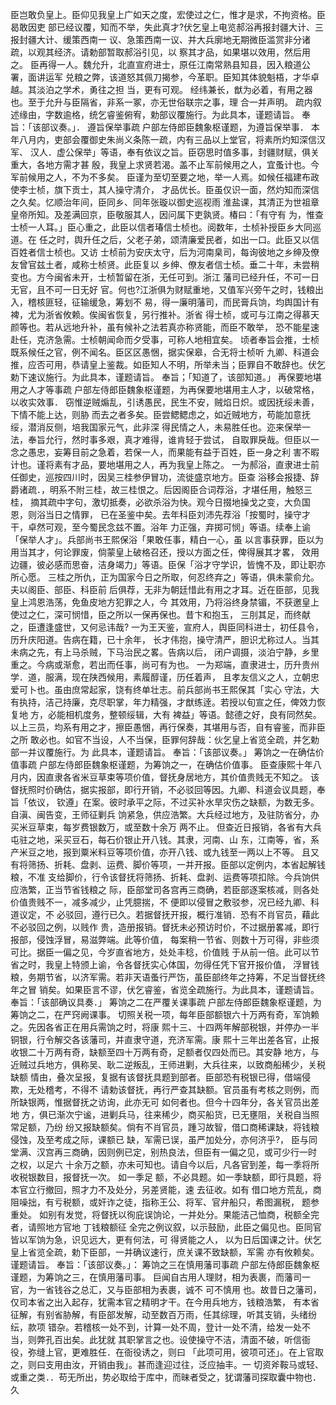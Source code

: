 <!-- { "loadSidebar": true } -->
臣岂敢负皇上。臣仰见我皇上广如天之度，宏使过之仁，惟才是求，不拘资格。臣曷敢因吏
部已经议覆，知而不举，失此真才?伏乞皇上电览郝浴再报封疆大计、三报封疆大计、缓策西南一
议、急策西南一议、并大兵廓地无期微臣滥赏非分诸疏，以观其经济。请勅部暂取郝浴引见，以
察其才品，如果堪以效用，然后用之。
臣再得一人。魏允升，北直宣府进士，原任江南常熟县知县，因入粮道公署，面讲运军
兑粮之弊，该道怒其佩刀揭参，今革职。臣知其体貌魁梧，才华卓越。其淡泊之学术，勇往之担
当，更有可观。
经纬兼长，猷为必着，有用之器也。至于允升与臣隔省，非系一冢，亦无世俗联宗之事，理
合一并声明。
疏内叙述缘由，字数逾格，统乞睿鉴俯宥，勅部议覆施行。为此具本，谨题请旨。
奉旨：「该部议奏。」．
遵旨保举事疏
户部左侍郎臣魏象枢谨题，为遵旨保举事．
本年八月内，吏部会覆御史朱尚义条陈一疏，内有三品以上堂官，将素所灼知深信汉军、
汉人．虚公保举」等语，奉有依议之旨。臣窃思时值多事，封疆财赋，俱关重大，各地方需才甚
殷，我皇上求贤若渴。盖不止军前候用之人，宜蚤计也。今军前候用之人，不为不多矣。
臣谨为至切至要之地，举一人焉。如候任福建布政使李士桢，旗下贡士，其人操守清介，
才品优长。臣虽仅识一面，然灼知而深信之久矣。忆顺治年间，臣同乡、同年张璇以御史巡视雨
淮盐课，其清正为世祖章皇帝所知。及差满回京，臣敬服其人，因问属下吏孰贤。椿曰：「有守有
为，惟查士桢一人耳。」臣心重之，此臣以信者瑃信士桢也。阅数年，士桢补授臣乡大同巡道。在
任之时，舆升任之后，父老子弟，颂清廉爱民者，如出一口。此臣又以信百姓者信士桢也。又访
士桢前为安庆太守，后为河南臬司，每询彼地之乡绅及僚友曾官兹土者，咸称士桢贤。此臣复以
乡绅、僚友者信士桢。垂二十年，未尝稍变也。方今闽省未开，士桢暂留在浙，无任可到。浙江
藩司已经升任，不可一日无官，且不可一日无好
官。何也?江浙俱为财赋重地，又值军兴旁午之时，钱粮出入，稽核匪轻，征输缓急，筹划不
易，得一廉明藩司，而民膏兵饷，均舆国计有裨，尤为浙省攸赖。俟闽省恢复，另行推补。浙省
得士桢，或可与江南之得慕天颜等也。若从远地升补，虽有候补之法若真亦称贤能，而臣不敢举，
恐不能星速赴任，克济急需。士桢朝闻命而夕受事，可称人地相宜矣。
顷者奉旨会推，士桢既系候任之官，例不闻名。臣区区愚悃，据实保皋，合无将士桢听
九卿、科道会推，应否可用，恭请皇上鉴裁。如臣知人不明，所举未当；臣罪自不敢辞也。伏乞
勅下速议施行。为此具本，谨题请旨。
奉旨；「知道了，该部知道。」
再保要地堪用之人才等事疏
户部左侍郎臣魏象枢谨题，为再保要地堪用主人才，以破常格，以收实效事．
窃惟逆贼煽乱，引诱愚民，民生不安，贼焰日炽。或因抚绥未善，下情不能上达，则胁
而去之者多矣。臣尝鳃鳃虑之，如近贼地方，苟能加意抚绥，潜消反侧，培我国家元气，此非深
得民情之人，未易胜任也。迩来保举一法，奉旨允行，然时事多艰，真才难得，谁肯轻于尝试，
自取罪戾哉。但臣以一念之愚忠，妄筹目前之急着，若保一人，而果能有益于百姓，臣一身之利
害不暇计也。谨将素有才品，要地堪用之人，再为我皇上陈之。
一为郝浴，直隶进士前任御史，巡按四川时，因吴三桂参伊冒功，流徙盛京地方。臣查
浴移会报捷、辞爵诸疏．，明系不附三桂，故三桂恨之。后因阁臣合词荐浴，才堪任用，触怒三桂，
摘其疏中字句，激切抵奏，必欲杀浴为快。观今日掇地操戈之变，大负国恩，则浴当日之情罪，
已在圣鉴中矣。去年科臣刘沛先荐浴「按蜀时，操守才干，卓然可观，至今蜀民念兹不置。浴年
力正强，弃掷可悯」等语。续奉上谕「保举人才」。兵部尚书王熙保浴「果敢任事，精白一心，虽
以言事获罪，臣以为用当其才，何论罪废，倘蒙皇上破格召还，授以方面之任，俾得展其才畧，
效用边疆，彼必感而思奋，洁身竭力」等语。臣保「浴才守学识，皆愧不及，即让职亦所心愿。
三桂之所仇，正为国家今日之所取，何忍终弃之」等语，俱未蒙俞允。夫以阁臣、部臣、科臣前
后俱荐，无非为朝廷惜此有用之才耳。近在臣部，见我皇上鸿恩浩荡，免鱼皮地方犯罪之人，今
其效用，乃将浴终身禁镅，不获邀皇上使过之仁，深可悯惜，臣之所以一保再保也。昔卞和抱玉，
三刖其足，而终献之，臣遭逢盛世，又何忌讳哉?
一为王天鉴，宣府人，舆臣同科进士，初任县令，历升庆阳道。告病在籍，已十余年，
长才伟抱，操守清严，胆识尤称过人。当其未病之先，有上马杀贼，下马治民之畧。告病以后，
闭户调摄，淡泊宁静，乡里重之。今病或渐愈，若出而任事，尚可有为也。
一为郑端，直隶进士，历升贵州学．道，服满，现在陕西候用，素履醇谨，历任着声，
且孝友信义之人，立朝忠爱可卜也。虽由庶常起家，饶有终单壮志。前兵部尚书王熙保其「实心
守法，大有执持，洁己持廉，克尽职掌，年力精强，才猷练逹。若授以旬宣之任，俾效力恢复地
方，必能相机度务，整顿绥辑，大有
裨益」等语。懿德之好，良有同然矣。
以上三员，均系有用之才，擦臣愚悃，再行保奏，其堪用与否，自有睿鉴，而非臣之所
敢必也。如官不当设，人不当保，臣罪何辞哉：伙乞皇上省览全疏，并乞勅部一并议覆施行。为
此具本，谨题请旨。
奉旨：「该部议奏。」
筹饷之一在确估价值事疏
户部左侍郎臣魏象枢谨题，为筹饷之一，在确估价值事。
臣查康熙十年八月内，因直隶各省米豆草束等项价值，督抚身居地方，其价值贵贱无不知之。
该督抚照时价确估，据实报部，即行开销，不必驳回等因。九卿、科道会议具题，奉旨「依议，
钦遵」在案。彼时承平之际，不过买补水旱灾伤之缺额，为数无多。自滇、闽告变，王师征剿兵
饷紧急，供应浩繁。大兵经过地方，及驻防省分，办买米豆草束，每岁费银数万，或至数十余万
两不止。
但查近日报销，各省有大兵屯驻之地，采买豆石，每石价银止开八钱。其隶，河南、山
东，江南等，省，系产米豆之地，报到粟米料豆等项价值，亦开八钱、或九钱至一两以上不等。
且又有将筛扬、折耗、盘剥、运费、脚价等项，一并开报。臣部以定例内，本省起解钱粮，不准
支给脚价，行令该督抚将筛扬、折耗、盘剥、运费等项扣除。今兵饷供应浩繁，正当节省钱粮之
际，臣部堂司各宫再三商确，若臣部逐案核减，则各处价值贵贱不一，减多减少，止凭臆揣，不
便即以侵冒之敷驳参，况已经九卿、科道议定，不
必驳回，遵行已久。若据督抚开报，概行准销．恐有不肖官员，藉此不必驳回之例，以贱作
贵，造册报销。督抚未必预访时价，不过据册畧减，即行报部，侵蚀浮冒，易滋弊端。此等价值，
每案稍一节省、则数十万可得，非些须可比。据臣一偏之见，今岁直省地方，处处丰稔，价值贱
于从前一倍。此可以节省之时，我皇上特颁上谕，令各督抚实心体国，勿得任凭下官开报价值，
浮冒钱粮，务期节省，以济军需。若非天语蚤行严饬，虽臣部终年之持筹，不足当督抚终年之冒
销矣。如果臣言不谬，伏乞睿鉴，省览全疏施行。为此具本，谨题请旨。
奉旨：「该部确议具奏．」
筹饷之二在严覆关课事疏
户部左侍郎臣魏象枢谨题，为筹饷之二，在严窍阙课事。
切照关税一项，每年臣部额银六十万两有奇，军饷赖之。先因各省正在用兵需饷之时，将康
熙十三、十四两年解部税银，并停办一半铜银，行令解交各该藩司，并直隶守道，充济军需。康
熙十三年出差各官，止报收银二十万两有奇，缺额至四十万两有奇，足额者仅四处而已。其安静
地方，与近贼过兵地方，俱称吴、耿二逆叛乱，王师进剿，大兵往来，以致商船稀少，关税缺额
情由，叠次呈报，复据有该督抚具题到部者。臣部恐有税银已得，借端侵欺，无处稽考，不得不
请勅该督抚，再行严查其缺额。官员虽有考核之则例，而所缺银两，惟据督抚之访询，此亦无可
如何者也。但今十四年分，各关官员出差地
方，俱已渐次宁谧，进剿兵马，往来稀少，商买船货，已无壅阻，关税自当照常足额，乃纷
纷又报缺额矣。倘有不肖官员，踵习故智，借口商稀课缺，将钱粮侵蚀，及至考成之际，课额已
缺，军需已误，虽严加处分，亦何济乎?，
臣与同堂满、汉宫再三商确，因则例已定，别热良法，但臣有一偏之见，或可少行一时
之权，以足六
十余万之额，亦未可知也。请自今以后，凡各官到差，每一季将所收税银数目，报督抚一次。
如一季足
额，不必具题。如一季缺额，即行具题，将本官立行撤回，照才力不及处分，另差贤能，速
去征收。如有
借口地方荒乱，商阻噪拙，有亏税额，或奸诈之徒，指称王公、将军、官弁船只，希图漏税，
题参重处。
如别有发觉，将督抚以徇庇误饷论，一并处分。果能洁己恤商，税额全完者，请照地方官地
丁钱粮额征
全完之例议叙，以示鼓励，此臣之偏见也。臣同官皆以军饷为急，识见远大，更有何法，可
得贤能之人，
以为日后国课之计。伏乞皇上省览全疏，勅下臣部，一并确议速行，庶关课不致缺额，军需
亦有攸赖矣。
谨题请旨。
奉旨：「该部议奏。」：
筹饷之三在慎用藩司事疏
户部左侍郎臣魏象枢谨题，为筹饷之三，在慎用藩司事。
巨闻自古用人理财，相为表裹，而藩司一官，为一省钱谷之总汇，又与臣部相为表裹，诚不
可不慎用
也。故昔日之藩司，仅司本省之出入起存，犹需本官之精明才干。在今用兵地方，钱粮浩繁，
有本省征解，有别省胁解，有臣部发解，动至数百万雨，任其综理，听其支销，头绪纷纭，款项
错杂。若稽核一处不到，计算一处不周，登计一处不清，给发一处不当，则弊孔百出矣。此犹就
其职掌言之也。设使操守不洁，清面不破，听信衙役，弥缝上官，更难胜任．在衙役诱之，则曰
「此项可用，彼项可还」。在上官取之，则曰支用由汝，开销由我」。甚而逢迎过往，泛应抽丰。一
切资斧鞍马或轻、或重之类．．苟无所出，势必取给于库中，而昧者受之，犹谓藩司探取囊中物也．久
